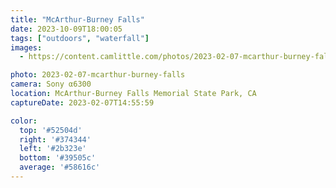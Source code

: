 ```yaml
---
title: "McArthur-Burney Falls"
date: 2023-10-09T18:00:05
tags: ["outdoors", "waterfall"]
images:
  - https://content.camlittle.com/photos/2023-02-07-mcarthur-burney-falls_1280.jpg

photo: 2023-02-07-mcarthur-burney-falls
camera: Sony α6300
location: McArthur-Burney Falls Memorial State Park, CA
captureDate: 2023-02-07T14:55:59

color:
  top: '#52504d'
  right: '#374344'
  left: '#2b323e'
  bottom: '#39505c'
  average: '#58616c'
---
```

